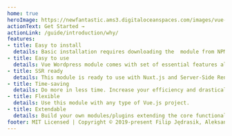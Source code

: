 ```yaml
---
home: true
heroImage: https://newfantastic.ams3.digitaloceanspaces.com/images/vue-wp-json-logo-small.png
actionText: Get Started →
actionLink: /guide/introduction/why/
features:
- title: Easy to install
  details: Basic installation requires downloading the  module from NPM and adding basic config to your app.
- title: Easy to use
  details: Vue Wordpress module comes with set of essential features allowing you to kick-off your new project in matter of seconds.
- title: SSR ready
  details: This module is ready to use with Nuxt.js and Server-Side Rendered Vue.js apps.
- title: Time-saving
  details: Do more in less time. Increase your efficiency and drastically shorten development time thanks to out-of-the-box routing and Vuex data handling.
- title: Flexible
  details: Use this module with any type of Vue.js project.
- title: Extendable
  details: Build your own modules/plugins extending the core functionalities of Vue Wordpress.
footer: MIT Licensed | Copyright © 2019-present Filip Jędrasik, Aleksander Grygier
---
```



<!-- <div
  style="
    position: absolute;
    left: 50%;
    margin-right: -50%;
    top: 45%;
    transform: translate(-50%, -50%);
    display: flex;
    justify-content: center;
    align-items:center;
  "
>
  <div
    style="text-align: center;"
  >
    <h1>vue-wp-json</h1>
    <br>
    <p>
      💫 Wordpress REST API module for Vue.js / Nuxt.js with out-of-box routing and data handling 💫
    </p>
    <div
      style="
        margin: auto;
        margin-top: 4rem;
        display: flex;
        justify-content: center;
      "
    >
      <button
        style="
          display: flex;
          padding: 1rem 2rem;
          justify-content: center;
          -webkit-apparance: none;
          -moz-appearance: none;
          background-color: #46bd87;
          color: #fff;
          border: none;
          border-radius: .5rem;
          font-size: 1rem;
          margin-right: 3rem;
        "
      >
        <router-link :to="'/guide/introduction/why/'" style="color: #fff !important;">
          Go to Guide
        </router-link>
      </button>
      <button
        style="
          display: flex;
          padding: 1rem 2rem;
          justify-content: center;
          -webkit-apparance: none;
          -moz-appearance: none;
          background-color: #46bd87;
          color: #fff;
          border: none;
          border-radius: .5rem;
          font-size: 1rem;
        "
      >
        <router-link :to="'/guide/introduction/why/'" style="color: #fff !important;">
          Go to API
        </router-link>
      </button>
    </div>
  </div>
</div> -->
